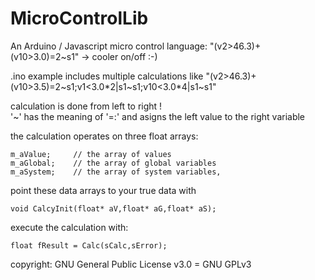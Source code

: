 # MicroControlLib
An Arduino / Javascript micro control language: "(v2>46.3)+(v10>3.0)=2~s1" -> cooler on/off :-)

.ino example includes multiple calculations like "(v2>46.3)+(v10>3.5)=2~s1;v1<3.0*2|s1~s1;v10<3.0*4|s1~s1"

calculation is done from left to right !  
'~' has the meaning of '=:' and asigns the left value to the right variable

the calculation operates on three float arrays:  

    m_aValue;     // the array of values  
    m_aGlobal;    // the array of global variables  
    m_aSystem;    // the array of system variables,  

point these data arrays to your true data with  

    void CalcyInit(float* aV,float* aG,float* aS);

execute the calculation with:  

    float fResult = Calc(sCalc,sError);

  
copyright: GNU General Public License v3.0 = GNU GPLv3


